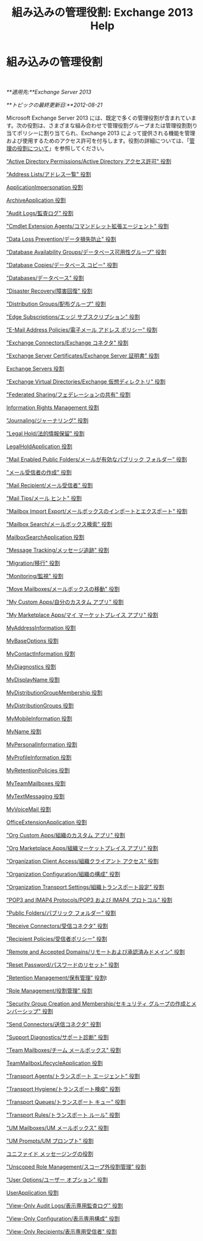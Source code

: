 ﻿---
title: '組み込みの管理役割: Exchange 2013 Help'
TOCTitle: 組み込みの管理役割
ms:assetid: 023f379a-40f6-43ef-b388-979f6dd85ec5
ms:mtpsurl: https://technet.microsoft.com/ja-jp/library/Dd638077(v=EXCHG.150)
ms:contentKeyID: 49895213
ms.date: 04/24/2018
mtps_version: v=EXCHG.150
ms.translationtype: HT
---

# 組み込みの管理役割

 

_**適用先:**Exchange Server 2013_

_**トピックの最終更新日:**2012-08-21_

Microsoft Exchange Server 2013 には、既定で多くの管理役割が含まれています。次の役割は、さまざまな組み合わせで管理役割グループまたは管理役割割り当てポリシーに割り当てられ、Exchange 2013 によって提供される機能を管理および使用するためのアクセス許可を付与します。役割の詳細については、「[管理の役割について](understanding-management-roles-exchange-2013-help.md)」を参照してください。

["Active Directory Permissions/Active Directory アクセス許可" 役割](active-directory-permissions-role-exchange-2013-help.md)

["Address Lists/アドレス一覧" 役割](address-lists-role-exchange-2013-help.md)

[ApplicationImpersonation 役割](applicationimpersonation-role-exchange-2013-help.md)

[ArchiveApplication 役割](archiveapplication-role-exchange-2013-help.md)

["Audit Logs/監査ログ" 役割](audit-logs-role-exchange-2013-help.md)

["Cmdlet Extension Agents/コマンドレット拡張エージェント" 役割](cmdlet-extension-agents-role-exchange-2013-help.md)

["Data Loss Prevention/データ損失防止" 役割](data-loss-prevention-role-exchange-2013-help.md)

["Database Availability Groups/データベース可用性グループ" 役割](database-availability-groups-role-exchange-2013-help.md)

["Database Copies/データベース コピー" 役割](database-copies-role-exchange-2013-help.md)

["Databases/データベース" 役割](databases-role-exchange-2013-help.md)

["Disaster Recovery/障害回復" 役割](disaster-recovery-role-exchange-2013-help.md)

["Distribution Groups/配布グループ" 役割](distribution-groups-role-exchange-2013-help.md)

["Edge Subscriptions/エッジ サブスクリプション" 役割](edge-subscriptions-role-exchange-2013-help.md)

["E-Mail Address Policies/電子メール アドレス ポリシー" 役割](e-mail-address-policies-role-exchange-2013-help.md)

["Exchange Connectors/Exchange コネクタ" 役割](exchange-connectors-role-exchange-2013-help.md)

["Exchange Server Certificates/Exchange Server 証明書" 役割](exchange-server-certificates-role-exchange-2013-help.md)

[Exchange Servers 役割](exchange-servers-role-exchange-2013-help.md)

["Exchange Virtual Directories/Exchange 仮想ディレクトリ" 役割](exchange-virtual-directories-role-exchange-2013-help.md)

["Federated Sharing/フェデレーションの共有" 役割](federated-sharing-role-exchange-2013-help.md)

[Information Rights Management 役割](information-rights-management-role-exchange-2013-help.md)

["Journaling/ジャーナリング" 役割](journaling-role-exchange-2013-help.md)

["Legal Hold/法的情報保留" 役割](legal-hold-role-exchange-2013-help.md)

[LegalHoldApplication 役割](legalholdapplication-role-exchange-2013-help.md)

["Mail Enabled Public Folders/メールが有効なパブリック フォルダー" 役割](mail-enabled-public-folders-role-exchange-2013-help.md)

["メール受信者の作成" 役割](mail-recipient-creation-role-exchange-2013-help.md)

["Mail Recipient/メール受信者" 役割](mail-recipients-role-exchange-2013-help.md)

["Mail Tips/メール ヒント" 役割](mail-tips-role-exchange-2013-help.md)

["Mailbox Import Export/メールボックスのインポートとエクスポート" 役割](mailbox-import-export-role-exchange-2013-help.md)

["Mailbox Search/メールボックス検索" 役割](mailbox-search-role-exchange-2013-help.md)

[MailboxSearchApplication 役割](mailboxsearchapplication-role-exchange-2013-help.md)

["Message Tracking/メッセージ追跡" 役割](message-tracking-role-exchange-2013-help.md)

["Migration/移行" 役割](migration-role-exchange-2013-help.md)

["Monitoring/監視" 役割](monitoring-role-exchange-2013-help.md)

["Move Mailboxes/メールボックスの移動" 役割](move-mailboxes-role-exchange-2013-help.md)

["My Custom Apps/自分のカスタム アプリ" 役割](my-custom-apps-role-exchange-2013-help.md)

["My Marketplace Apps/マイ マーケットプレイス アプリ" 役割](my-marketplace-apps-role-exchange-2013-help.md)

[MyAddressInformation 役割](myaddressinformation-role-exchange-2013-help.md)

[MyBaseOptions 役割](mybaseoptions-role-exchange-2013-help.md)

[MyContactInformation 役割](mycontactinformation-role-exchange-2013-help.md)

[MyDiagnostics 役割](mydiagnostics-role-exchange-2013-help.md)

[MyDisplayName 役割](mydisplayname-role-exchange-2013-help.md)

[MyDistributionGroupMembership 役割](mydistributiongroupmembership-role-exchange-2013-help.md)

[MyDistributionGroups 役割](mydistributiongroups-role-exchange-2013-help.md)

[MyMobileInformation 役割](mymobileinformation-role-exchange-2013-help.md)

[MyName 役割](myname-role-exchange-2013-help.md)

[MyPersonalInformation 役割](mypersonalinformation-role-exchange-2013-help.md)

[MyProfileInformation 役割](myprofileinformation-role-exchange-2013-help.md)

[MyRetentionPolicies 役割](myretentionpolicies-role-exchange-2013-help.md)

[MyTeamMailboxes 役割](myteammailboxes-role-exchange-2013-help.md)

[MyTextMessaging 役割](mytextmessaging-role-exchange-2013-help.md)

[MyVoiceMail 役割](myvoicemail-role-exchange-2013-help.md)

[OfficeExtensionApplication 役割](officeextensionapplication-role-exchange-2013-help.md)

["Org Custom Apps/組織のカスタム アプリ" 役割](org-custom-apps-role-exchange-2013-help.md)

["Org Marketplace Apps/組織マーケットプレイス アプリ" 役割](org-marketplace-apps-role-exchange-2013-help.md)

["Organization Client Access/組織クライアント アクセス" 役割](organization-client-access-role-exchange-2013-help.md)

["Organization Configuration/組織の構成" 役割](organization-configuration-role-exchange-2013-help.md)

["Organization Transport Settings/組織トランスポート設定" 役割](organization-transport-settings-role-exchange-2013-help.md)

["POP3 and IMAP4 Protocols/POP3 および IMAP4 プロトコル" 役割](pop3-and-imap4-protocols-role-exchange-2013-help.md)

["Public Folders/パブリック フォルダー" 役割](public-folders-role-exchange-2013-help.md)

["Receive Connectors/受信コネクタ" 役割](receive-connectors-role-exchange-2013-help.md)

["Recipient Policies/受信者ポリシー" 役割](recipient-policies-role-exchange-2013-help.md)

["Remote and Accepted Domains/リモートおよび承認済みドメイン" 役割](remote-and-accepted-domains-role-exchange-2013-help.md)

["Reset Password/パスワードのリセット" 役割](reset-password-role-exchange-2013-help.md)

["Retention Management/保有管理" 役割](retention-management-role-exchange-2013-help.md)t

["Role Management/役割管理" 役割](role-management-role-exchange-2013-help.md)

["Security Group Creation and Membership/セキュリティ グループの作成とメンバーシップ" 役割](security-group-creation-and-membership-role-exchange-2013-help.md)

["Send Connectors/送信コネクタ" 役割](send-connectors-role-exchange-2013-help.md)

["Support Diagnostics/サポート診断" 役割](support-diagnostics-role-exchange-2013-help.md)

["Team Mailboxes/チーム メールボックス" 役割](team-mailboxes-role-exchange-2013-help.md)

[TeamMailboxLifecycleApplication 役割](teammailboxlifecycleapplication-role-exchange-2013-help.md)

["Transport Agents/トランスポート エージェント" 役割](transport-agents-role-exchange-2013-help.md)

["Transport Hygiene/トランスポート検疫" 役割](transport-hygiene-role-exchange-2013-help.md)

["Transport Queues/トランスポート キュー" 役割](transport-queues-role-exchange-2013-help.md)

["Transport Rules/トランスポート ルール" 役割](transport-rules-role-exchange-2013-help.md)

["UM Mailboxes/UM メールボックス" 役割](um-mailboxes-role-exchange-2013-help.md)

["UM Prompts/UM プロンプト" 役割](um-prompts-role-exchange-2013-help.md)

[ユニファイド メッセージングの役割](unified-messaging-role-exchange-2013-help.md)

["Unscoped Role Management/スコープ外役割管理" 役割](unscoped-role-management-role-exchange-2013-help.md)

["User Options/ユーザー オプション" 役割](user-options-role-exchange-2013-help.md)

[UserApplication 役割](userapplication-role-exchange-2013-help.md)

["View-Only Audit Logs/表示専用監査ログ" 役割](view-only-audit-logs-role-exchange-2013-help.md)

["View-Only Configuration/表示専用構成" 役割](view-only-configuration-role-exchange-2013-help.md)

["View-Only Recipients/表示専用受信者" 役割](view-only-recipients-role-exchange-2013-help.md)

